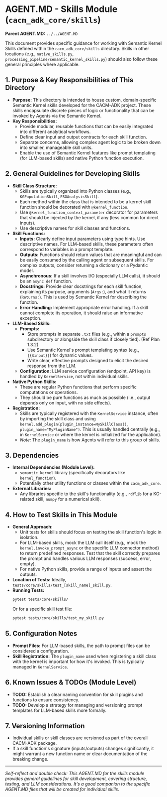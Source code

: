 # AGENT.MD - Skills Module (`cacm_adk_core/skills`)

**Parent AGENT.MD:** `../../AGENT.MD`

This document provides specific guidance for working with Semantic Kernel Skills defined within the `cacm_adk_core/skills` directory. Skills in other locations (e.g., `native_skills.py`, `processing_pipeline/semantic_kernel_skills.py`) should also follow these general principles where applicable.

## 1. Purpose & Key Responsibilities of This Directory

*   **Purpose:** This directory is intended to house custom, domain-specific Semantic Kernel skills developed for the CACM-ADK project. These skills encapsulate discrete pieces of logic or functionality that can be invoked by Agents via the Semantic Kernel.
*   **Key Responsibilities:**
    *   Provide modular, reusable functions that can be easily integrated into different analytical workflows.
    *   Define clear input and output contracts for each skill function.
    *   Separate concerns, allowing complex agent logic to be broken down into smaller, manageable skill units.
    *   Enable the use of Semantic Kernel features like prompt templating (for LLM-based skills) and native Python function execution.

## 2. General Guidelines for Developing Skills

*   **Skill Class Structure:**
    *   Skills are typically organized into Python classes (e.g., `KGPopulationSkill`, `ESGAnalysisSkill`).
    *   Each method within the class that is intended to be a kernel skill function should be decorated with `@kernel_function`.
    *   Use `@kernel_function_context_parameter` decorator for parameters that should be injected by the kernel, if any (less common for direct inputs).
    *   Use descriptive names for skill classes and functions.
*   **Skill Functions:**
    *   **Inputs:** Clearly define input parameters using type hints. Use descriptive names. For LLM-based skills, these parameters often correspond to variables in a prompt template.
    *   **Outputs:** Functions should return values that are meaningful and can be easily consumed by the calling agent or subsequent skills. For complex outputs, consider returning a dictionary or a Pydantic model.
    *   **Asynchronous:** If a skill involves I/O (especially LLM calls), it should be an `async def` function.
    *   **Docstrings:** Provide clear docstrings for each skill function, explaining its purpose, arguments (`Args:`), and what it returns (`Returns:`). This is used by Semantic Kernel for describing the function.
    *   **Error Handling:** Implement appropriate error handling. If a skill cannot complete its operation, it should raise an informative exception.
*   **LLM-Based Skills:**
    *   **Prompts:**
        *   Store prompts in separate `.txt` files (e.g., within a `prompts` subdirectory or alongside the skill class if closely tied). (Ref Plan 1.3.2)
        *   Use Semantic Kernel's prompt templating syntax (e.g., `{{$input}}`) for dynamic values.
        *   Write clear, effective prompts designed to elicit the desired response from the LLM.
    *   **Configuration:** LLM service configuration (endpoint, API key) is handled by `KernelService`, not within individual skills.
*   **Native Python Skills:**
    *   These are regular Python functions that perform specific computations or operations.
    *   They should be pure functions as much as possible (i.e., output depends only on input, with no side effects).
*   **Registration:**
    *   Skills are typically registered with the `KernelService` instance, often by importing the skill class and using `kernel.add_plugin(plugin_instance=MySkillClass(), plugin_name="MyPluginName")`. This is usually handled centrally (e.g., in `KernelService` or where the kernel is initialized for the application).
    *   *Note:* The `plugin_name` is how Agents will refer to this group of skills.

## 3. Dependencies

*   **Internal Dependencies (Module Level):**
    *   `semantic_kernel` library (specifically decorators like `kernel_function`).
    *   Potentially other utility functions or classes within the `cacm_adk_core`.
*   **External Libraries:**
    *   Any libraries specific to the skill's functionality (e.g., `rdflib` for a KG-related skill, `numpy` for a numerical skill).

## 4. How to Test Skills in This Module

*   **General Approach:**
    *   Unit tests for skills should focus on testing the skill function's logic in isolation.
    *   For LLM-based skills, mock the LLM call itself (e.g., mock the `kernel.invoke_prompt_async` or the specific LLM connector method) to return predefined responses. Test that the skill correctly prepares the prompt and handles various LLM responses (success, error, empty).
    *   For native Python skills, provide a range of inputs and assert the outputs.
*   **Location of Tests:** Ideally, `tests/core/skills/test_[skill_name]_skill.py`.
*   **Running Tests:**
    ```bash
    pytest tests/core/skills/
    ```
    Or for a specific skill test file:
    ```bash
    pytest tests/core/skills/test_my_skill.py
    ```

## 5. Configuration Notes

*   **Prompt Files:** For LLM-based skills, the path to prompt files can be considered a configuration.
*   **Skill Registration:** The `plugin_name` used when registering a skill class with the kernel is important for how it's invoked. This is typically managed in `KernelService`.

## 6. Known Issues & TODOs (Module Level)

*   **TODO:** Establish a clear naming convention for skill plugins and functions to ensure consistency.
*   **TODO:** Develop a strategy for managing and versioning prompt templates for LLM-based skills more formally.

## 7. Versioning Information

*   Individual skills or skill classes are versioned as part of the overall CACM-ADK package.
*   If a skill function's signature (inputs/outputs) changes significantly, it might warrant a new function name or clear documentation of the breaking change.

---
*Self-reflect and double check: This AGENT.MD for the skills module provides general guidelines for skill development, covering structure, testing, and LLM considerations. It's a good companion to the specific AGENT.MD files that will be created for individual skills.*
